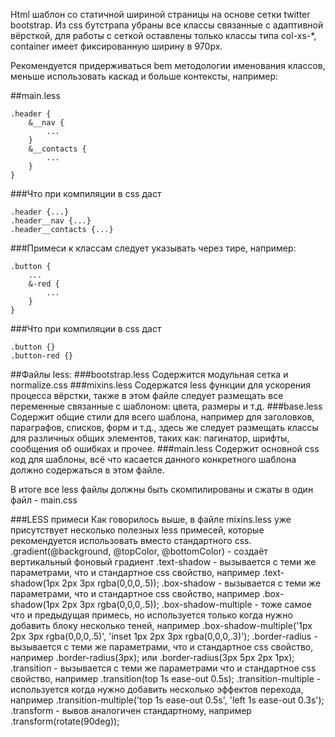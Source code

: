Html шаблон со статичной шириной страницы на основе сетки twitter bootstrap. Из css бутстрапа убраны все классы связанные с адаптивной вёрсткой, для работы с сеткой оставлены только классы типа col-xs-*, container имеет фиксированную ширину в 970px.

Рекомендуется придерживаться bem методологии именования классов, меньше использовать каскад и больше контексты, например:

##main.less
```
.header {
    &__nav {
        ...
    }
    &__contacts {
        ...
    }
}
```
###Что при компиляции в css даст
```
.header {...}
.header__nav {...}
.header__contacts {...}
```

###Примеси к классам следует указывать через тире, например:
```
.button {
    ...
    &-red {
        ...
    }
}
```
###Что при компиляции в css даст
```
.button {}
.button-red {}
```

##Файлы less:
###bootstrap.less 
Cодержится модульная сетка и normalize.css
###mixins.less
Cодержатся less функции для ускорения процесса вёрстки, также в этом файле следует размещать все переменные связанные с шаблоном: цвета, размеры и т.д.
###base.less
Содержит общие стили для всего шаблона, например для заголовков, параграфов, списков, форм и т.д., здесь же следует размещать классы для различных общих элементов, таких как: пагинатор, шрифты, сообщения об ошибках и прочее.
###main.less
Содержит основной css код для шаблоны, всё что касается данного конкретного шаблона должно содержаться в этом файле.

В итоге все less файлы должны быть скомпилированы и сжаты в один файл - main.css

###LESS примеси
Как говорилось выше, в файле mixins.less уже присутствует несколько полезных less примесей, которые рекомендуется использовать вместо стандартного css.
.gradient(@background, @topColor, @bottomColor) - создаёт вертикальный фоновый градиент
.text-shadow - вызывается с теми же параметрами, что и стандартное css свойство, например .text-shadow(1px 2px 3px rgba(0,0,0,.5));
.box-shadow - вызывается с теми же параметрами, что и стандартное css свойство, например .box-shadow(1px 2px 3px rgba(0,0,0,.5));
.box-shadow-multiple - тоже самое что и предыдущая примесь, но используется только когда нужно добавить блоку несколько теней, например .box-shadow-multiple('1px 2px 3px rgba(0,0,0,.5)', 'inset 1px 2px 3px rgba(0,0,0,.3)');
.border-radius - вызывается с теми же параметрами, что и стандартное css свойство, например .border-radius(3px); или .border-radius(3px 5px 2px 1px);
.transition - вызывается с теми же параметрами что и стандартное css свойство, например .transition(top 1s ease-out 0.5s);
.transition-multiple - используется когда нужно добавить несколько эффектов перехода, например .transition-multiple('top 1s ease-out 0.5s', 'left 1s ease-out 0.3s');
.transform - вывов аналогичен стандартному, например .transform(rotate(90deg));
